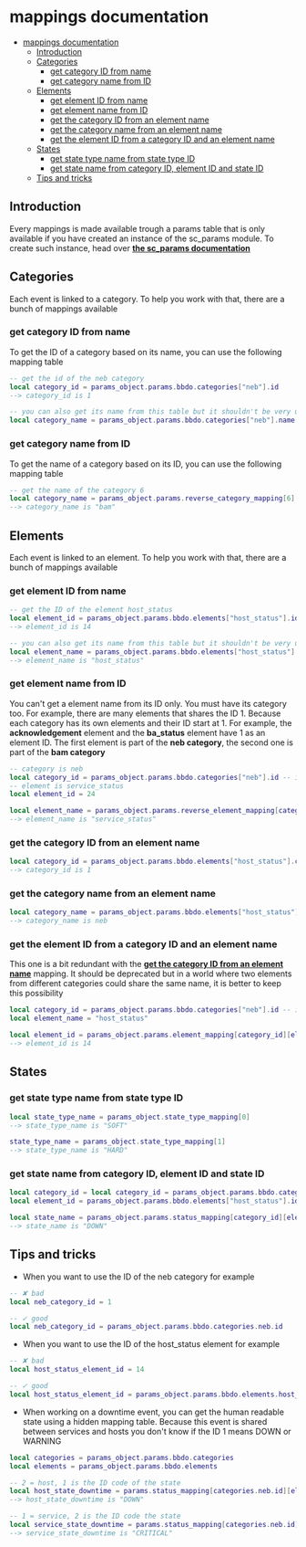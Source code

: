 # mappings documentation

- [mappings documentation](#mappings-documentation)
  - [Introduction](#introduction)
  - [Categories](#categories)
    - [get category ID from name](#get-category-id-from-name)
    - [get category name from ID](#get-category-name-from-id)
  - [Elements](#elements)
    - [get element ID from name](#get-element-id-from-name)
    - [get element name from ID](#get-element-name-from-id)
    - [get the category ID from an element name](#get-the-category-id-from-an-element-name)
    - [get the category name from an element name](#get-the-category-name-from-an-element-name)
    - [get the element ID from a category ID and an element name](#get-the-element-id-from-a-category-id-and-an-element-name)
  - [States](#states)
    - [get state type name from state type ID](#get-state-type-name-from-state-type-id)
    - [get state name from category ID, element ID and state ID](#get-state-name-from-category-id-element-id-and-state-id)
  - [Tips and tricks](#tips-and-tricks)

## Introduction

Every mappings is made available trough a params table that is only available if you have created an instance of the sc_params module. To create such instance, head over [**the sc_params documentation**](sc_param.md#Module-initialization)

## Categories

Each event is linked to a category. To help you work with that, there are a bunch of mappings available

### get category ID from name

To get the ID of a category based on its name, you can use the following mapping table

```lua
-- get the id of the neb category
local category_id = params_object.params.bbdo.categories["neb"].id
--> category_id is 1

-- you can also get its name from this table but it shouldn't be very useful
local category_name = params_object.params.bbdo.categories["neb"].name
```

### get category name from ID

To get the name of a category based on its ID, you can use the following mapping table

```lua
-- get the name of the category 6
local category_name = params_object.params.reverse_category_mapping[6]
--> category_name is "bam"
```

## Elements

Each event is linked to an element. To help you work with that, there are a bunch of mappings available

### get element ID from name

```lua
-- get the ID of the element host_status
local element_id = params_object.params.bbdo.elements["host_status"].id
--> element_id is 14

-- you can also get its name from this table but it shouldn't be very useful
local element_name = params_object.params.bbdo.elements["host_status"].name
--> element_name is "host_status"
```

### get element name from ID

You can't get a element name from its ID only. You must have its category too. For example, there are many elements that shares the ID 1. Because each category has its own elements and their ID start at 1. 
For example, the **acknowledgement** element and the **ba_status** element have 1 as an element ID. The first element is part of the **neb category**, the second one is part of the **bam category**

```lua
-- category is neb
local category_id = params_object.params.bbdo.categories["neb"].id -- it is better to use the mapping instead of hard coding the ID if you know it. 
-- element is service_status
local element_id = 24

local element_name = params_object.params.reverse_element_mapping[category_id][element_id]
--> element_name is "service_status"
```

### get the category ID from an element name

```lua
local category_id = params_object.params.bbdo.elements["host_status"].category_id
--> category_id is 1
```

### get the category name from an element name

```lua
local category_name = params_object.params.bbdo.elements["host_status"].category_name
--> category_name is neb
```

### get the element ID from a category ID and an element name

This one is a bit redundant with the [**get the category ID from an element name**](#get-the-category-ID-from-an-element-name) mapping. It should be deprecated but in a world where two elements from different categories could share the same name, it is better to keep this possibility

```lua
local category_id = params_object.params.bbdo.categories["neb"].id -- it is better to use the mapping instead of hard coding the ID if you know it. 
local element_name = "host_status"

local element_id = params_object.params.element_mapping[category_id][element_name]
--> element_id is 14
```

## States

### get state type name from state type ID

```lua
local state_type_name = params_object.state_type_mapping[0]
--> state_type_name is "SOFT"

state_type_name = params_object.state_type_mapping[1]
--> state_type_name is "HARD"
```

### get state name from category ID, element ID and state ID

```lua
local category_id = local category_id = params_object.params.bbdo.categories["neb"].id -- it is better to use the mapping instead of hard coding the ID if you know it. 
local element_id = params_object.params.bbdo.elements["host_status"].id -- it is better to use the mapping instead of hard coding the ID if you know it. 

local state_name = params_object.params.status_mapping[category_id][element_id][1]
--> state_name is "DOWN"
```

## Tips and tricks

- When you want to use the ID of the neb category for example

```lua
-- ✘ bad
local neb_category_id = 1

-- ✓ good
local neb_category_id = params_object.params.bbdo.categories.neb.id
```

- When you want to use the ID of the host_status element for example

```lua
-- ✘ bad
local host_status_element_id = 14

-- ✓ good
local host_status_element_id = params_object.params.bbdo.elements.host_status.id
```

- When working on a downtime event, you can get the human readable state using a hidden mapping table. Because this event is shared between services and hosts you don't know if the ID 1 means DOWN or WARNING

```lua
local categories = params_object.params.bbdo.categories
local elements = params_object.params.bbdo.elements

-- 2 = host, 1 is the ID code of the state
local host_state_downtime = params.status_mapping[categories.neb.id][elements.downtime.id][2][1]
--> host_state_downtime is "DOWN"

-- 1 = service, 2 is the ID code the state
local service_state_downtime = params.status_mapping[categories.neb.id][elements.downtime.id][1][2]
--> service_state_downtime is "CRITICAL"
```
